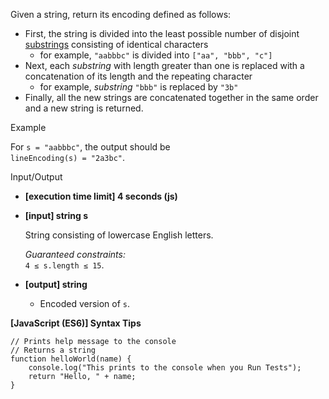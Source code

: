 Given a string, return its encoding defined as follows:

- First, the string is divided into the least possible number of disjoint
  [substrings](keyword://substring) consisting of identical characters
  - for example, `"aabbbc"` is divided into `["aa", "bbb", "c"]`
- Next, each _substring_ with length greater than one is replaced with a
  concatenation of its length and the repeating character
  - for example, _substring_ `"bbb"` is replaced by `"3b"`
- Finally, all the new strings are concatenated together in the same order and a
  new string is returned.

Example

For `s = "aabbbc"`, the output should be  
`lineEncoding(s) = "2a3bc"`.

Input/Output

- **\[execution time limit\] 4 seconds (js)**

- **\[input\] string s**

  String consisting of lowercase English letters.

  _Guaranteed constraints:_  
  `4 ≤ s.length ≤ 15`.

- **\[output\] string**

  - Encoded version of `s`.

**\[JavaScript (ES6)\] Syntax Tips**

    // Prints help message to the console
    // Returns a string
    function helloWorld(name) {
        console.log("This prints to the console when you Run Tests");
        return "Hello, " + name;
    }
